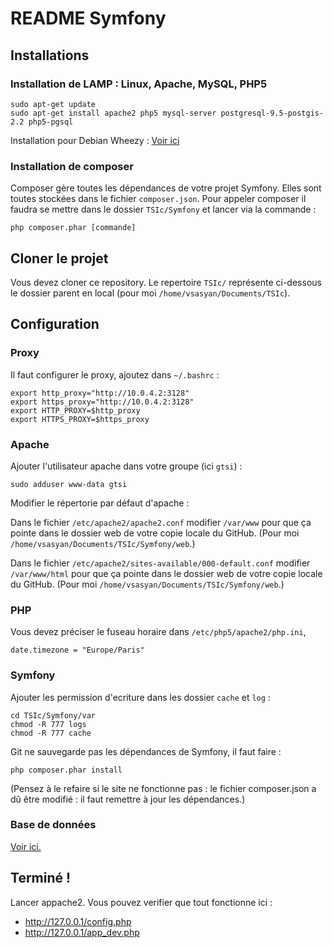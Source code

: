 # README Symfony


## Installations

### Installation de LAMP : Linux, Apache, MySQL, PHP5

    sudo apt-get update
    sudo apt-get install apache2 php5 mysql-server postgresql-9.5-postgis-2.2 php5-pgsql

Installation pour Debian Wheezy : [Voir ici](update-debian.md)

### Installation de composer

Composer gère toutes les dépendances de votre projet Symfony. Elles sont toutes stockées dans le fichier `composer.json`.
Pour appeler composer il faudra se mettre dans le dossier `TSIc/Symfony` et lancer via la commande :

    php composer.phar [commande]

## Cloner le projet

Vous devez cloner ce repository. Le repertoire `TSIc/` représente ci-dessous le dossier parent en local (pour moi `/home/vsasyan/Documents/TSIc`).

## Configuration

### Proxy

Il faut configurer le proxy, ajoutez dans `~/.bashrc` :

    export http_proxy="http://10.0.4.2:3128"
    export https_proxy="http://10.0.4.2:3128"
    export HTTP_PROXY=$http_proxy
    export HTTPS_PROXY=$https_proxy

### Apache

Ajouter l'utilisateur apache dans votre groupe (ici `gtsi`) :

    sudo adduser www-data gtsi

Modifier le répertorie par défaut d'apache :

Dans le fichier `/etc/apache2/apache2.conf` modifier `/var/www` pour que ça pointe dans le dossier web de votre copie locale du GitHub. (Pour moi `/home/vsasyan/Documents/TSIc/Symfony/web`.)

Dans le fichier `/etc/apache2/sites-available/000-default.conf` modifier `/var/www/html` pour que ça pointe dans le dossier web de votre copie locale du GitHub. (Pour moi `/home/vsasyan/Documents/TSIc/Symfony/web`.)

### PHP

Vous devez préciser le fuseau horaire dans `/etc/php5/apache2/php.ini`,

    date.timezone = "Europe/Paris"

### Symfony

Ajouter les permission d'ecriture dans les dossier `cache` et `log` :

    cd TSIc/Symfony/var
    chmod -R 777 logs
    chmod -R 777 cache

Git ne sauvegarde pas les dépendances de Symfony, il faut faire :

    php composer.phar install

(Pensez à le refaire si le site ne fonctionne pas : le fichier composer.json a dû être modifié : il faut remettre à jour les dépendances.)

### Base de données

[Voir ici.](postgis.md)

## Terminé !

Lancer appache2. Vous pouvez verifier que tout fonctionne ici :
* http://127.0.0.1/config.php
* http://127.0.0.1/app_dev.php
